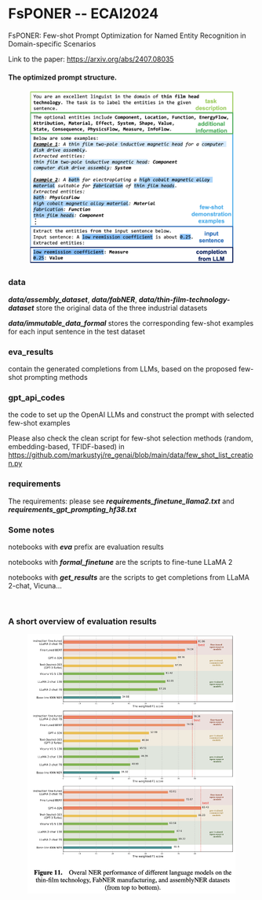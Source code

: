 # FsPONER -- ECAI2024
FsPONER: Few-shot Prompt Optimization for Named Entity Recognition in Domain-specific Scenarios

Link to the paper: https://arxiv.org/abs/2407.08035

#### The optimized prompt structure.
<figure>
  <div style="text-align: center;">
  <img src=prompt_structure.png alt="Description" width="420">
  <figcaption></figcaption>
</figure>


### data 
***data/assembly_dataset***, ***data/fabNER***, ***data/thin-film-technology-dataset*** store the original data of the three industrial datasets

***data/immutable_data_formal*** stores the corresponding few-shot examples for each input sentence in the test dataset

### eva_results
contain the generated completions from LLMs, based on the proposed few-shot prompting methods

### gpt_api_codes
the code to set up the OpenAI LLMs and construct the prompt with selected few-shot examples 

Please also check the clean script for few-shot selection methods (random, embedding-based, TFIDF-based) in https://github.com/markustyj/re_genai/blob/main/data/few_shot_list_creation.py

### requirements
The requirements: please see ***requirements_finetune_llama2.txt*** and ***requirements_gpt_prompting_hf38.txt***

### Some notes
notebooks with ***eva*** prefix are evaluation results

notebooks with ***formal_finetune*** are the scripts to fine-tune LLaMA 2

notebooks with ***get_results*** are the scripts to get completions from LLaMA 2-chat, Vicuna...

<br>

### A short overview of evaluation results
<figure>
  <div style="text-align: center;">
  <img src=eva_overview.png alt="Description" width="666">
  <figcaption></figcaption>
</figure>
